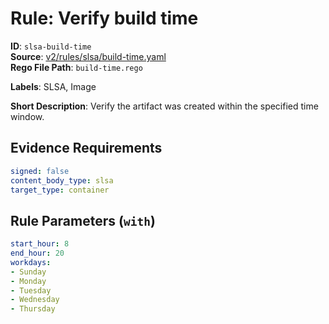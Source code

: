 # Rule: Verify build time

**ID**: `slsa-build-time`  
**Source**: [v2/rules/slsa/build-time.yaml](https://github.com/scribe-public/sample-policies/v2/rules/slsa/build-time.yaml)  
**Rego File Path**: `build-time.rego`  

**Labels**: SLSA, Image

**Short Description**: Verify the artifact was created within the specified time window.

## Evidence Requirements

```yaml
signed: false
content_body_type: slsa
target_type: container
```
## Rule Parameters (`with`)

```yaml
start_hour: 8
end_hour: 20
workdays:
- Sunday
- Monday
- Tuesday
- Wednesday
- Thursday
```
